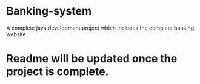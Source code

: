 # Banking-system
A complete java development project which includes the complete banking website.

# Readme will be updated once the project is complete.
